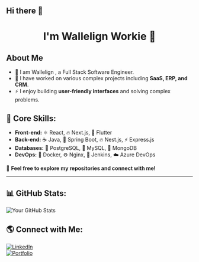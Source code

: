 ## Hi there 👋
<h1 align="center">I'm Wallelign Workie 👋</h1>

## About Me
- 🔵 I am Wallelign , a Full Stack Software Engineer.
- 💼 I have worked on various complex projects including **SaaS, ERP, and CRM**.
- ⚡ I enjoy building **user-friendly interfaces** and solving complex problems.

## 🧠 Core Skills:
- **Front-end:** ⚛️ React, 🔥 Next.js, 🎨 Flutter
- **Back-end:** ☕ Java, 🦄 Spring Boot, 🔥 Nest.js, ⚡ Express.js
- **Databases:** 🐘 PostgreSQL, 🐬 MySQL, 🍃 MongoDB
- **DevOps:** 🐳 Docker, ⚙️ Nginx, 🔨 Jenkins, ☁️ Azure DevOps  

🤝 **Feel free to explore my repositories and connect with me!**  

---

## 📊 GitHub Stats:
![Your GitHub Stats](https://github-readme-stats.vercel.app/api?username=your-username&show_icons=true&theme=dark)

## 🌎 Connect with Me:
[![LinkedIn](https://img.shields.io/badge/LinkedIn-0077B5?style=for-the-badge&logo=linkedin&logoColor=white)](https://linkedin.com/in/yourprofile)  
[![Portfolio](https://img.shields.io/badge/Portfolio-Website-blue?style=for-the-badge)](https://yourportfolio.com)  
